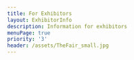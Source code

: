 ```yaml
---
title: For Exhibitors
layout: ExhibitorInfo
description: Information for exhibitors
menuPage: true
priority: '3'
header: /assets/TheFair_small.jpg
---
```


 
